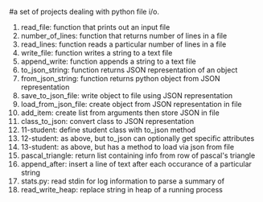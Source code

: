 #a set of projects dealing with python file i/o.
1. read_file: function that prints out an input file
2. number_of_lines: function that returns number of lines in a file
3. read_lines: function reads a particular number of lines in a file
4. write_file: function writes a string to a text file
5. append_write: function appends a string to a text file
6. to_json_string: function returns JSON representation of an object
7. from_json_string: function returns python object from JSON representation
8. save_to_json_file: write object to file using JSON representation
9. load_from_json_file: create object from JSON representation in file
10. add_item: create list from arguments then store JSON in file
11. class_to_json: convert class to JSON representation
12. 11-student: define student class with to_json method
13. 12-student: as above, but to_json can optionally get specific attributes
14. 13-student: as above, but has a method to load via json from file
15. pascal_triangle: return list containing info from row of pascal's triangle
16. append_after: insert a line of text after each occurance of a particular string
17. stats.py: read stdin for log information to parse a summary of
18. read_write_heap: replace string in heap of a running process